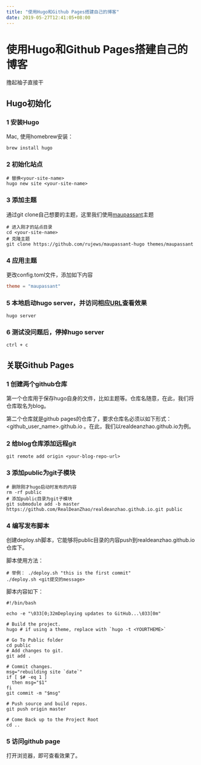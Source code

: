 ```yaml
---
title: "使用Hugo和Github Pages搭建自己的博客"
date: 2019-05-27T12:41:05+08:00
---
```


# 使用Hugo和Github Pages搭建自己的博客

撸起袖子直接干

## Hugo初始化
### 1 安装Hugo
Mac, 使用homebrew安装：
```shell
brew install hugo
```

### 2 初始化站点
```
# 替换<your-site-name>
hugo new site <your-site-name>
```

### 3 添加主题
通过git clone自己想要的主题，这里我们使用[maupassant](https://github.com/rujews/maupassant-hugo)主题
```shell
# 进入刚才的站点目录
cd <your-site-name>
# 克隆主题
git clone https://github.com/rujews/maupassant-hugo themes/maupassant
```
### 4 应用主题
更改config.toml文件，添加如下内容
```toml
theme = "maupassant"
```
### 5 本地启动hugo server，并访问相应[URL](http://localhost:1313)查看效果
```shell
hugo server
```
### 6 测试没问题后，停掉hugo server
```
ctrl + c
```

## 关联Github Pages
### 1 创建两个github仓库
第一个仓库用于保存hugo自身的文件，比如主题等。仓库名随意，在此，我们将仓库取名为blog。

第二个仓库就是github pages的仓库了，要求仓库名必须以如下形式：<github_user_name>.github.io 。在此，我们以realdeanzhao.github.io为例。
### 2 给blog仓库添加远程git
```shell
git remote add origin <your-blog-repo-url>
```
### 3 添加public为git子模块
```shell
# 删除刚才hugo启动时发布的内容
rm -rf public
# 添加public目录为git子模块
git submodule add -b master https://github.com/RealDeanZhao/realdeanzhao.github.io.git public
```
### 4 编写发布脚本
创建deploy.sh脚本，它能够将public目录的内容push到realdeanzhao.github.io仓库下。

脚本使用方法：
```shell
# 举例： ./deploy.sh "this is the first commit"
./deploy.sh <git提交的message>
```

脚本内容如下：
```shell
#!/bin/bash

echo -e "\033[0;32mDeploying updates to GitHub...\033[0m"

# Build the project.
hugo # if using a theme, replace with `hugo -t <YOURTHEME>`

# Go To Public folder
cd public
# Add changes to git.
git add .

# Commit changes.
msg="rebuilding site `date`"
if [ $# -eq 1 ]
  then msg="$1"
fi
git commit -m "$msg"

# Push source and build repos.
git push origin master

# Come Back up to the Project Root
cd ..
```

### 5 访问github page
打开浏览器，即可查看效果了。

